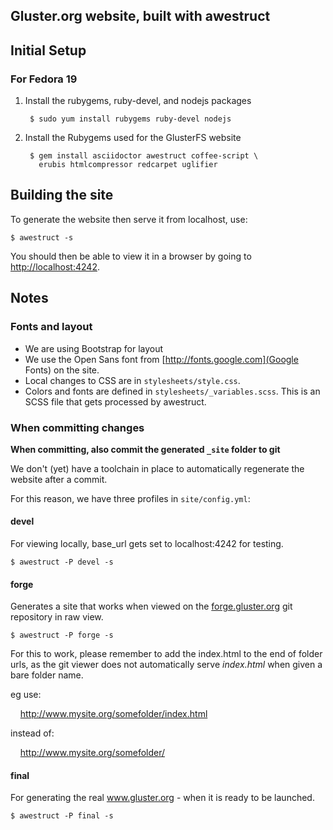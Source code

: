 ## Gluster.org website, built with awestruct ##

## Initial Setup ##

### For Fedora 19 ###

1. Install the rubygems, ruby-devel, and nodejs packages

        $ sudo yum install rubygems ruby-devel nodejs

2. Install the Rubygems used for the GlusterFS website

        $ gem install asciidoctor awestruct coffee-script \
          erubis htmlcompressor redcarpet uglifier


## Building the site ##

To generate the website then serve it from localhost, use:

    $ awestruct -s

You should then be able to view it in a browser by going
to [http://localhost:4242](http://localhost:4242).


## Notes ##

### Fonts and layout ###

* We are using Bootstrap for layout
* We use the Open Sans font from [http://fonts.google.com](Google Fonts) on the site.
* Local changes to CSS are in `stylesheets/style.css`.
* Colors and fonts are defined in `stylesheets/_variables.scss`.  This is an SCSS file that gets processed by awestruct.

### When committing changes ###

**When committing, also commit the generated `_site` folder to git**

We don't (yet) have a toolchain in place to automatically regenerate
the website after a commit.

For this reason, we have three profiles in `site/config.yml`:

#### devel ####

For viewing locally, base_url gets set to localhost:4242 for testing.

    $ awestruct -P devel -s


#### forge ####

Generates a site that works when viewed on the
[forge.gluster.org](http://forge.gluster.org) git repository in raw view.

    $ awestruct -P forge -s

For this to work, please remember to add the index.html to the end of
folder urls, as the git viewer does not automatically serve _index.html_
when given a bare folder name.

eg use:

&nbsp; &nbsp; http://www.mysite.org/somefolder/index.html

instead of:

&nbsp; &nbsp; http://www.mysite.org/somefolder/


#### final ####

For generating the real www.gluster.org - when it is ready to be
launched.

    $ awestruct -P final -s

